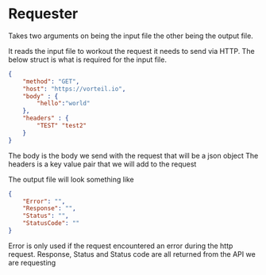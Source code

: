 # Requester

Takes two arguments on being the input file the other being the output file.

It reads the input file to workout the request it needs to send via HTTP. The below struct is what is required for the input file.

```json
{
    "method": "GET",
    "host": "https://vorteil.io",
    "body" : {
        "hello":"world"
    },
    "headers" : {
        "TEST" "test2"
    }
}
```
The body is the body we send with the request that will be a json object
The headers is a key value pair that we will add to the request

The output file will look something like

```json
{
    "Error": "",
    "Response": "",
    "Status": "",
    "StatusCode": ""
}
```

Error is only used if the request encountered an error during the http request.
Response, Status and Status code are all returned from the API we are requesting